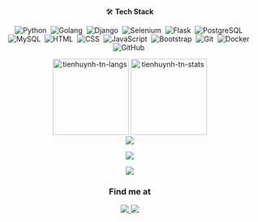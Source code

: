 <div align="center">
 🛠 <b>Tech Stack</b>

![Python](https://img.shields.io/badge/-Python-05122A?style=flat&logo=python)&nbsp;
![Golang](https://img.shields.io/badge/-Golang-05122A?style=flat&logo=go)&nbsp;
![Django](https://img.shields.io/badge/-Django-05122A?style=flat&logo=django&logoColor=092E20)&nbsp;
![Selenium](https://img.shields.io/badge/-Selenium-05122A?style=flat&logo=selenium&logoColor=selenium)&nbsp;
![Flask](https://img.shields.io/badge/-Flask-05122A?style=flat&logo=flask)&nbsp;
![PostgreSQL](https://img.shields.io/badge/-PostgreSQL-05122A?style=flat&logo=postgresql&logoColor=336791)&nbsp;
![MySQL](https://img.shields.io/badge/-MySQL-05122A?style=flat&logo=mysql&logoColor=4479A1)&nbsp;
![HTML](https://img.shields.io/badge/-HTML-05122A?style=flat&logo=HTML5)&nbsp;
![CSS](https://img.shields.io/badge/-CSS-05122A?style=flat&logo=CSS3&logoColor=1572B6)&nbsp;
![JavaScript](https://img.shields.io/badge/-JavaScript-05122A?style=flat&logo=javascript)&nbsp;
![Bootstrap](https://img.shields.io/badge/-Bootstrap-05122A?style=flat&logo=bootstrap&logoColor=563D7C)&nbsp;
![Git](https://img.shields.io/badge/-Git-05122A?style=flat&logo=git)&nbsp;
![Docker](https://img.shields.io/badge/-Docker-05122A?style=flat&logo=docker)&nbsp;
![GitHub](https://img.shields.io/badge/-GitHub-05122A?style=flat&logo=github)&nbsp;
</div>


<div align="center">
<img height="150em" src="https://github-readme-stats.vercel.app/api/top-langs/?username=husnainkhurshiid&layout=compact&show_icon=true&theme=algolia" alt="tienhuynh-tn-langs"/>
<img height="150em" src="https://github-readme-stats.vercel.app/api/?username=husnainkhurshiid&layout=compact&show_icon=true&theme=algolia" alt="tienhuynh-tn-stats"/>
</div>
<div align="center">
  <img src="http://github-readme-streak-stats.herokuapp.com?user=husnainkhurshiid&theme=algolia&background=0d1117&hide_border=true" />
</div>


<p  align="center">
<img src="https://user-images.githubusercontent.com/73097560/115834477-dbab4500-a447-11eb-908a-139a6edaec5c.gif">             
<br>



<p  align="center">
<img src="https://user-images.githubusercontent.com/73097560/115834477-dbab4500-a447-11eb-908a-139a6edaec5c.gif">             
<br>



<h3 align="center"> Find me at</h3>
<p align="center">
<a href="https://www.linkedin.com/in/husnainkhurshid/"><img src="https://img.shields.io/badge/-Husnain%20Khurshid-0077B5?style=flat&logo=Linkedin&logoColor=white"/>
</a>
<a href="mailto:muhammadhusnainkh@gmail"><img src="https://img.shields.io/badge/-muhammadhusnainkh@gmail.com-D14836?style=flat&logo=Gmail&logoColor=white"/>
